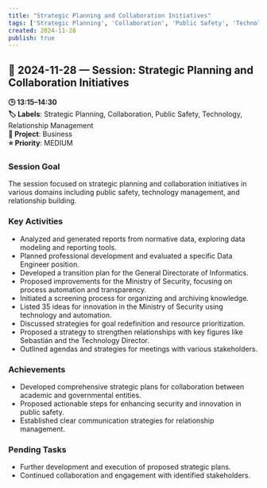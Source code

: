 ```yaml
---
title: "Strategic Planning and Collaboration Initiatives"
tags: ['Strategic Planning', 'Collaboration', 'Public Safety', 'Technology', 'Relationship Management']
created: 2024-11-28
publish: true
---
```


## 📅 2024-11-28 — Session: Strategic Planning and Collaboration Initiatives

**🕒 13:15–14:30**  
**🏷️ Labels**: Strategic Planning, Collaboration, Public Safety, Technology, Relationship Management  
**📂 Project**: Business  
**⭐ Priority**: MEDIUM  


### Session Goal
The session focused on strategic planning and collaboration initiatives in various domains including public safety, technology management, and relationship building.

### Key Activities
- Analyzed and generated reports from normative data, exploring data modeling and reporting tools.
- Planned professional development and evaluated a specific Data Engineer position.
- Developed a transition plan for the General Directorate of Informatics.
- Proposed improvements for the Ministry of Security, focusing on process automation and transparency.
- Initiated a screening process for organizing and archiving knowledge.
- Listed 35 ideas for innovation in the Ministry of Security using technology and automation.
- Discussed strategies for goal redefinition and resource prioritization.
- Proposed a strategy to strengthen relationships with key figures like Sebastián and the Technology Director.
- Outlined agendas and strategies for meetings with various stakeholders.

### Achievements
- Developed comprehensive strategic plans for collaboration between academic and governmental entities.
- Proposed actionable steps for enhancing security and innovation in public safety.
- Established clear communication strategies for relationship management.

### Pending Tasks
- Further development and execution of proposed strategic plans.
- Continued collaboration and engagement with identified stakeholders.
